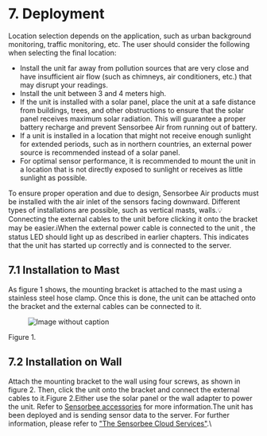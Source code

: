 # 7. Deployment

Location selection depends on the application, such as urban background monitoring, traffic monitoring, etc. The user should consider the following when selecting the final location:

* Install the unit far away from pollution sources that are very close and have insufficient air flow (such as chimneys, air conditioners, etc.) that may disrupt your readings.
* Install the unit between 3 and 4 meters high.
* If the unit is installed with a solar panel, place the unit at a safe distance from buildings, trees, and other obstructions to ensure that the solar panel receives maximum solar radiation. This will guarantee a proper battery recharge and prevent Sensorbee Air from running out of battery.
* If a unit is installed in a location that might not receive enough sunlight for extended periods, such as in northern countries, an external power source is recommended instead of a solar panel.
* For optimal sensor performance, it is recommended to mount the unit in a location that is not directly exposed to sunlight or receives as little sunlight as possible.

To ensure proper operation and due to design, Sensorbee Air products must be installed with the air inlet of the sensors facing downward. Different types of installations are possible, such as vertical masts, walls.💡Connecting the external cables to the unit before clicking it onto the bracket may be easier.ℹ️When the external power cable is connected to the unit , the status LED should light up as described in earlier chapters. This indicates that the unit has started up correctly and is connected to the server.

## 7.1 Installation to Mast <a href="#f3e37141f8234183a0a49dbe6ea077f5" id="f3e37141f8234183a0a49dbe6ea077f5"></a>

As figure 1 shows, the mounting bracket is attached to the mast using a stainless steel hose clamp. Once this is done, the unit can be attached onto the bracket and the external cables can be connected to it.

<figure><img src="https://image-forwarder.notaku.so/aHR0cHM6Ly93d3cubm90aW9uLnNvL2ltYWdlL2h0dHBzJTNBJTJGJTJGcHJvZC1maWxlcy1zZWN1cmUuczMudXMtd2VzdC0yLmFtYXpvbmF3cy5jb20lMkY4YTlhZWQwNi1mODQ0LTRkZTQtYjk2Yi1jMTUyNjkzMWM1NTclMkZjZjk5MzRiYi02NzUzLTQyOTctYThiOC1jMTU3ZDQyOWFlN2IlMkZJTUdfMDg5Ni5qcGVnP3RhYmxlPWJsb2NrJnNwYWNlSWQ9OGE5YWVkMDYtZjg0NC00ZGU0LWI5NmItYzE1MjY5MzFjNTU3JmlkPTI0YTIwYmJmLTNmZmItNDNlNi1hOGQzLTlhZDQ0ZWViYjgyZiZjYWNoZT12MiZ3aWR0aD00ODA=" alt="Image without caption"><figcaption></figcaption></figure>

Figure 1.

## 7.2 Installation on Wall <a href="#id-401aa4c9d3654e898a1f5f55314e2dd3" id="id-401aa4c9d3654e898a1f5f55314e2dd3"></a>

Attach the mounting bracket to the wall using four screws, as shown in figure 2. Then, click the unit onto the bracket and connect the external cables to it.Figure 2.Either use the solar panel or the wall adapter to power the unit. Refer to [Sensorbee accessories](https://docs.sensorbee.com/sensorbee-accessories) for more information.The unit has been deployed and is sending sensor data to the server. For further information, please refer to ["The Sensorbee Cloud Services"](https://www.notion.so/The-Sensorbee-Cloud-Services-71e7da17e1bf41b0af32514b35f420e5?pvs=21).\
